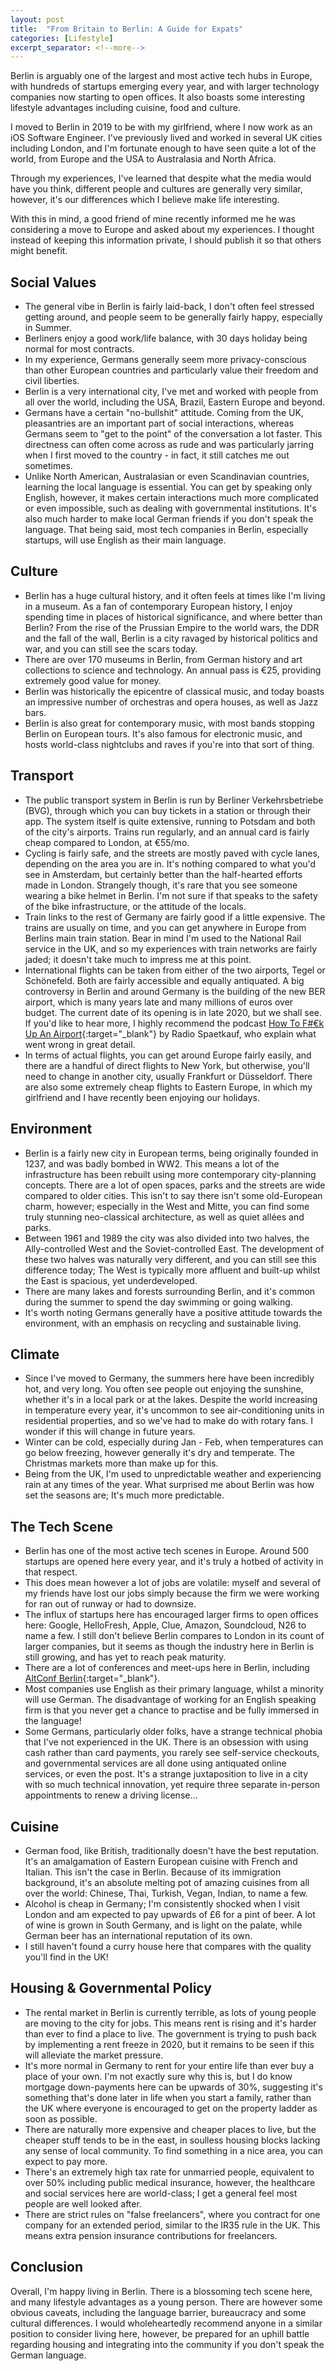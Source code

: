 ```yaml
---
layout: post
title:  "From Britain to Berlin: A Guide for Expats"
categories: [Lifestyle]
excerpt_separator: <!--more-->
---
```


Berlin is arguably one of the largest and most active tech hubs in Europe, with hundreds of startups emerging every year, and with larger technology companies now starting to open offices. It also boasts some interesting lifestyle advantages including cuisine, food and culture.
<!--more-->

I moved to Berlin in 2019 to be with my girlfriend, where I now work as an iOS Software Engineer. I've previously lived and worked in several UK cities including London, and I'm fortunate enough to have seen quite a lot of the world, from Europe and the USA to Australasia and North 
Africa.

Through my experiences, I've learned that despite what the media would have you think, different people and cultures are generally very similar, however, it's our differences which I believe make life interesting.

With this in mind, a good friend of mine recently informed me he was considering a move to Europe and asked about my experiences. I thought instead of keeping this information private, I should publish it so that others might benefit.

## Social Values
- The general vibe in Berlin is fairly laid-back, I don't often feel stressed getting around, and people seem to be generally fairly happy, especially in Summer.
- Berliners enjoy a good work/life balance, with 30 days holiday being normal for most contracts.
- In my experience, Germans generally seem more privacy-conscious than other European countries and particularly value their freedom and civil liberties.
- Berlin is a very international city, I've met and worked with people from all over the world, including the USA, Brazil, Eastern Europe and beyond.
- Germans have a certain "no-bullshit" attitude. Coming from the UK, pleasantries are an important part of social interactions, whereas Germans seem to "get to the point" of the conversation a lot faster. This directness can often come across as rude and was particularly jarring when I first moved to the country - in fact, it still catches me out sometimes.
- Unlike North American, Australasian or even Scandinavian countries, learning the local language is essential. You can get by speaking only English, however, it makes certain interactions much more complicated or even impossible, such as dealing with governmental institutions. It's also much harder to make local German friends if you don't speak the language. That being said, most tech companies in Berlin, especially startups, will use English as their main language.

## Culture
- Berlin has a huge cultural history, and it often feels at times like I'm living in a museum. As a fan of contemporary European history, I enjoy spending time in places of historical significance, and where better than Berlin? From the rise of the Prussian Empire to the world wars, the DDR and the fall of the wall, Berlin is a city ravaged by historical politics and war, and you can still see the scars today.
- There are over 170 museums in Berlin, from German history and art collections to science and technology. An annual pass is €25, providing extremely good value for money.
- Berlin was historically the epicentre of classical music, and today boasts an impressive number of orchestras and opera houses, as well as Jazz bars.
- Berlin is also great for contemporary music, with most bands stopping Berlin on European tours. It's also famous for electronic music, and hosts world-class nightclubs and raves if you're into that sort of thing.

## Transport
- The public transport system in Berlin is run by Berliner Verkehrsbetriebe (BVG), through which you can buy tickets in a station or through their app. The system itself is quite extensive, running to Potsdam and both of the city's airports. Trains run regularly, and an annual card is fairly cheap compared to London, at €55/mo.
- Cycling is fairly safe, and the streets are mostly paved with cycle lanes, depending on the area you are in. It's nothing compared to what you'd see in Amsterdam, but certainly better than the half-hearted efforts made in London. Strangely though, it's rare that you see someone wearing a bike helmet in Berlin. I'm not sure if that speaks to the safety of the bike infrastructure, or the attitude of the locals.
- Train links to the rest of Germany are fairly good if a little expensive. The trains are usually on time, and you can get anywhere in Europe from Berlins main train station. Bear in mind I'm used to the National Rail service in the UK, and so my experiences with train networks are fairly jaded; it doesn't take much to impress me at this point.
- International flights can be taken from either of the two airports, Tegel or Schönefeld. Both are fairly accessible and equally antiquated. A big controversy in Berlin and around Germany is the building of the new BER airport, which is many years late and many millions of euros over budget. The current date of its opening is in late 2020, but we shall see. If you'd like to hear more, I highly recommend the podcast [How To F#€k Up An Airport](http://www.radiospaetkauf.com/ber/){:target="_blank"} by Radio Spaetkauf, who explain what went wrong in great detail.
- In terms of actual flights, you can get around Europe fairly easily, and there are a handful of direct flights to New York, but otherwise, you'll need to change in another city, usually Frankfurt or Düsseldorf. There are also some extremely cheap flights to Eastern Europe, in which my girlfriend and I have recently been enjoying our holidays.


## Environment
- Berlin is a fairly new city in European terms, being originally founded in 1237, and was badly bombed in WW2. This means a lot of the infrastructure has been rebuilt using more contemporary city-planning concepts. There are a lot of open spaces, parks and the streets are wide compared to older cities. This isn't to say there isn't some old-European charm, however; especially in the West and Mitte, you can find some truly stunning neo-classical architecture, as well as quiet allées and parks.
- Between 1961 and 1989 the city was also divided into two halves, the Ally-controlled West and the Soviet-controlled East. The development of these two halves was naturally very different, and you can still see this difference today; The West is typically more affluent and built-up whilst the East is spacious, yet underdeveloped.
- There are many lakes and forests surrounding Berlin, and it's common during the summer to spend the day swimming or going walking.
- It's worth noting Germans generally have a positive attitude towards the environment, with an emphasis on recycling and sustainable living.

## Climate
- Since I've moved to Germany, the summers here have been incredibly hot, and very long. You often see people out enjoying the sunshine, whether it's in a local park or at the lakes. Despite the world increasing in temperature every year, it's uncommon to see air-conditioning units in residential properties, and so we've had to make do with rotary fans. I wonder if this will change in future years.
- Winter can be cold, especially during Jan - Feb, when temperatures can go below freezing, however generally it's dry and temperate. The Christmas markets more than make up for this.
- Being from the UK, I'm used to unpredictable weather and experiencing rain at any times of the year. What surprised me about Berlin was how set the seasons are; It's much more predictable.

## The Tech Scene
- Berlin has one of the most active tech scenes in Europe. Around 500 startups are opened here every year, and it's truly a hotbed of activity in that respect.
- This does mean however a lot of jobs are volatile: myself and several of my friends have lost our jobs simply because the firm we were working for ran out of runway or had to downsize.
- The influx of startups here has encouraged larger firms to open offices here: Google, HelloFresh, Apple, Clue, Amazon, Soundcloud, N26 to name a few. I still don't believe Berlin compares to London in its count of larger companies, but it seems as though the industry here in Berlin is still growing, and has yet to reach peak maturity.
- There are a lot of conferences and meet-ups here in Berlin, including [AltConf Berlin](http://berlin.altconf.com){:target="_blank"}.
- Most companies use English as their primary language, whilst a minority will use German. The disadvantage of working for an English speaking firm is that you never get a chance to practise and be fully immersed in the language!
- Some Germans, particularly older folks, have a strange technical phobia that I've not experienced in the UK. There is an obsession with using cash rather than card payments, you rarely see self-service checkouts, and governmental services are all done using antiquated online services, or even the post. It's a strange juxtaposition to live in a city with so much technical innovation, yet require three separate in-person appointments to renew a driving license...

## Cuisine
- German food, like British, traditionally doesn't have the best reputation. It's an amalgamation of Eastern European cuisine with French and Italian. This isn't the case in Berlin. Because of its immigration background, it's an absolute melting pot of amazing cuisines from all over the world: Chinese, Thai, Turkish, Vegan, Indian, to name a few.
- Alcohol is cheap in Germany; I'm consistently shocked when I visit London and am expected to pay upwards of £6 for a pint of beer. A lot of wine is grown in South Germany, and is light on the palate, while German beer has an international reputation of its own.
- I still haven't found a curry house here that compares with the quality you'll find in the UK!

## Housing & Governmental Policy

- The rental market in Berlin is currently terrible, as lots of young people are moving to the city for jobs. This means rent is rising and it's harder than ever to find a place to live. The government is trying to push back by implementing a rent freeze in 2020, but it remains to be seen if this will alleviate the market pressure.
- It's more normal in Germany to rent for your entire life than ever buy a place of your own. I'm not exactly sure why this is, but I do know mortgage down-payments here can be upwards of 30%, suggesting it's something that's done later in life when you start a family, rather than the UK where everyone is encouraged to get on the property ladder as soon as possible.
- There are naturally more expensive and cheaper places to live, but the cheaper stuff tends to be in the east, in soulless housing blocks lacking any sense of local community. To find something in a nice area, you can expect to pay more.
- There's an extremely high tax rate for unmarried people, equivalent to over 50% including public medical insurance, however, the healthcare and social services here are world-class; I get a general feel most people are well looked after.
- There are strict rules on "false freelancers", where you contract for one company for an extended period, similar to the IR35 rule in the UK. This means extra pension insurance contributions for freelancers.

## Conclusion

Overall, I'm happy living in Berlin. There is a blossoming tech scene here, and many lifestyle advantages as a young person. There are however some obvious caveats, including the language barrier, bureaucracy and some cultural differences. I would wholeheartedly recommend anyone in a similar position to consider living here, however, be prepared for an uphill battle regarding housing and integrating into the community if you don't speak the German language.
